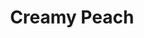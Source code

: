 ---
language: id
layout: product-item
title: Creamy Peach
description: Description in &amp; Creamy Peach Pool Pebble and Mosaic
keyword: keyword in Creamy Peach Pool Pebble and Mosaic
image: /images/6x12-Creamy-Peach-1024x680.jpg
sub-title: Pool Pebble and Mosaic
article-1: 
title-right: Pool Pebble and Mosaic
article-right: Pool Pebble and Mosaic
title-2: Pool Pebble and Mosaic
article-2: Pool Pebble and Mosaic
article-3: Pool Pebble and Mosaic
alt-slide1: Pool Pebble and Mosaic
alt-slide2: Pool Pebble and Mosaic
alt-slide3: Pool Pebble and Mosaic
slide1: /images/6x12-Creamy-Peach-1024x680.jpg
slide2: /images/6x12-Creamy-Peach-1024x680.jpg
slide3: /images/6x12-Creamy-Peach-1024x680.jpg
---